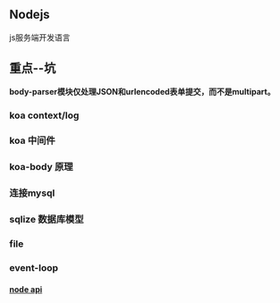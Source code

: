 ## Nodejs
js服务端开发语言
## 重点--坑
**body-parser模块仅处理JSON和urlencoded表单提交，而不是multipart。** <br >

### koa context/log
### koa 中间件
### koa-body 原理
### 连接mysql
### sqlize 数据库模型
### file
### event-loop

#### [node api ](http://nodejs.cn/api/ "gitnodeapi")